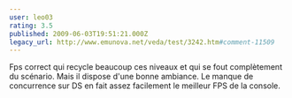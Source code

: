 ```yaml
---
user: leo03
rating: 3.5
published: 2009-06-03T19:51:21.000Z
legacy_url: http://www.emunova.net/veda/test/3242.htm#comment-11509
---
```

Fps correct qui recycle beaucoup ces niveaux et qui se fout complètement du scénario. Mais il dispose d'une bonne ambiance. Le manque de concurrence sur DS en fait assez facilement le meilleur FPS de la console.